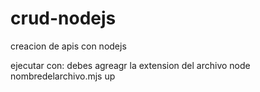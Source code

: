 # crud-nodejs
creacion de apis con nodejs

ejecutar con: debes agreagr la extension del archivo
node nombredelarchivo.mjs
up